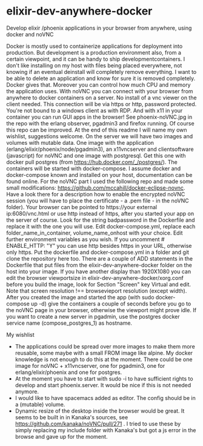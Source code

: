 # elixir-dev-anywhere-docker
Develop elixir /phoenix applications in your browser from anywhere, using docker and noVNC

Docker is mostly used to containerize applications for deployment into production. But development is a production environment also, from a certain viewpoint, and it can be handy to ship developmentcontainers.
  I don't like installing on my host with files being placed everywhere, not knowing if an eventual deinstall will completely remove
everything. I want to be able to delete an application and know for sure it is removed completely. Docker gives that. Moreover you 
can control how much CPU and memory the application uses. 
  With noVNC you can connect with your browser from anywhere to docker containers on a server. No install of a vnc viewer on the
client needed. This connection will be via https or http, password protected. You're not bound to a windows client as with RDP. And with x11 in your container you can run GUI apps in the browser! See phoenix-noVNC.jpg in the repo with the erlang observer, pgadmin3 and firefox running.
  Of course this repo can be improved. At the end of this readme I will name my own wishlist, suggestions welcome.
  On the server we will have two images and volumes with mutable data. One image with the application
(erlang/elixir/phoenix/node/pgadmin3), an x11vncserver and clientsoftware (javascript) for noVNC and one image with postgresql. Get this one with docker pull postgres (from https://hub.docker.com/_/postgres/). The containers will be started with docker-compose. I assume docker and docker-compose known and installed on your host, documentation can be found online.
  For the noVNC part I used the following repo and made some small modifications:
https://github.com/mccahill/docker-eclipse-novnc. Have a look there for a description how to enable the encrypted noVNC session (you will have to place the certificate - a .pem file - in the noVNC folder). Your browser can be pointed to https://your external ip:6080/vnc.html or use http instead of https, after you started your app on the server of course.
  Look for the string badpassword in the Dockerfile and replace it with the one you will use.
Edit docker-compose.yml, replace each folder_name_in_container, volume_name_onhost with your choice. Edit further environment variables as you wish. If you uncomment #      ENABLE_HTTP: "Y" you can use http besides https in your URL, otherwise only https.
  Put the dockerfile and docker-compose.yml in a folder and git clone the repository here too. There are a couple of ADD statements
in the Dockerfile that put files from the elixir-dev-anywhere-docker folder on the host into your image. If you have another display than 1920X1080 you can edit the browser viewportsize in elixir-dev-anywhere-docker/xorg.conf before you build the image, look for Section "Screen" key Virtual and edit. Note that screen resolution !== browsevieport resolution (except width).
  After you created the image and started the app (with sudo docker-compose up -d) give the containers a couple of seconds before you
go to the noVNC page in your browser, otherwise the viewport might prove idle. If you want to create a new server in pgadmin, use the postgres docker service name (compose_postgres_1) as hostname.   

My wishlist
- The applications could be spread over more images to make them more reusable, some maybe with a small FROM image like alpine. My docker knowledge is not enough to do this at the moment. There could be one image for noVNC + x11vncserver, one for pgadmin3, one for erlang/elixir/phoenix and one for postgres. 
- At the moment you have to start with sudo -i to have sufficient rights to develop and start phoenix.server. It would be nice if this is not needed anymore.
- I would like to have spacemacs added as editor. The config should be in a (mutable) volume.
- Dynamic resize of the desktop inside the browser would be great. It seems to be built in in Kanaka's sources, see 
https://github.com/kanaka/noVNC/pull/271 . I tried to use these by simply replacing my include folder with Kanaka's but got a js error in the browse and gave up for the moment. 


